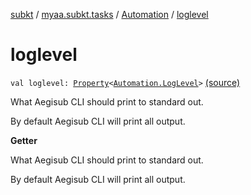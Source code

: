 [subkt](../../index.md) / [myaa.subkt.tasks](../index.md) / [Automation](index.md) / [loglevel](./loglevel.md)

# loglevel

`val loglevel: `[`Property`](https://docs.gradle.org/current/javadoc/org/gradle/api/provider/Property.html)`<`[`Automation.LogLevel`](-log-level/index.md)`>` [(source)](https://github.com/Myaamori/SubKt/blob/0.1.13/src/main/kotlin/myaa/subkt/tasks/asstasks.kt#L699)

What Aegisub CLI should print to standard out.

By default Aegisub CLI will print all output.

**Getter**

What Aegisub CLI should print to standard out.

By default Aegisub CLI will print all output.

